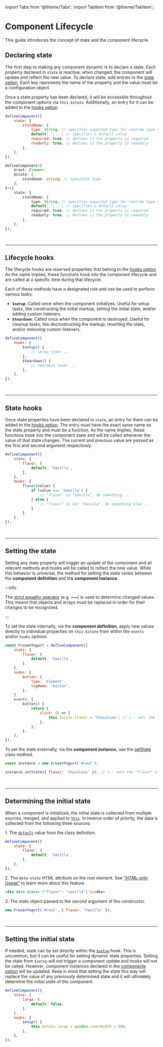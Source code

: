 import Tabs from '@theme/Tabs';
import TabItem from '@theme/TabItem';

# Component Lifecycle

This guide introduces the concept of state and the component lifecycle.

## Declaring state

The first step to making any component dynamic is to declare a state. Each property declared in `state` is reactive; when changed, the component will update and reflect the new value. To declare state, add entries to the [state option](../api/define-component.md#state). Each key represents the name of the property and the value must be a configuration object.

Once a state property has been declared, it will be accessible throughout the component options via `this.$state`. Additionally, an entry for it can be added to the [hooks option](../api/define-component.md#hooks).

<Tabs>
<TabItem value="js" label="JavaScript" default>

```js
defineComponent({
    state: {
        stateName: {
            type: String, // specifies expected type for runtime type checking
            default: '...', // specifies a default value
            required: true, // defines if the property is required
            readonly: true, // defines if the property is readonly
        },
    },
});
```

</TabItem>
<TabItem value="ts" label="TypeScript" default>

```ts
defineComponent<{
    $root: Element;
    $state: {
        stateName: string; // specifies type
    };
}>({
    state: {
        stateName: {
            type: String, // specifies expected type for runtime type checking
            default: '...', // specifies a default value
            required: true, // defines if the property is required
            readonly: true, // defines if the property is readonly
        },
    },
});
```

</TabItem>
</Tabs>

<br />

---

## Lifecycle hooks

The lifecycle hooks are reserved properties that belong to the [hooks option](../api/define-component.md#hooks). As the name implies, these functions hook into the component lifecycle and are called at a specific time during that lifecycle.

Each of these methods have a designated role and can be used to perform various tasks:

-   **`$setup`**: Called once when the component initializes. Useful for setup tasks, like constructing the initial markup, setting the initial state, and/or adding custom listeners.
-   **`$teardown`**: Called once when the component is destroyed. Useful for cleanup tasks, like deconstructing the markup, reverting the state, and/or removing custom listeners.

```js
defineComponent({
    hooks: {
        $setup() {
            // setup tasks ...
        },
        $teardown() {
            // teardown tasks ...
        },
    },
});
```

<br />

---

## State hooks

Once state properties have been declared in `state`, an entry for them can be added to the [hooks option](../api/define-component.md#hooks). The entry must have the exact same name as the state property and must be a function. As the name implies, these functions hook into the component state and will be called whenever the value of that state changes. The current and previous value are passed as the first and second argument respectively.

```js
defineComponent({
    state: {
        flavor: {
            default: 'Vanilla',
        },
    },
    hooks: {
        flavor(value) {
            if (value === 'Vanilla') {
                // "flavor" is "Vanilla", do something ...
            } else {
                // "flavor" is not "Vanilla", do something else ...
            }
        },
    },
});
```

<br />

---

## Setting the state

Setting any state property will trigger an update of the component and all relevant methods and hooks will be called to reflect the new value. While this behavior is universal, the method for setting the state varies between the **component definition** and the **component instance**.

:::info

The [strict equality operator](https://developer.mozilla.org/en-US/docs/Web/JavaScript/Reference/Operators/Strict_equality) (e.g. `===`) is used to determine changed values. This means that objects and arrays must be replaced in order for their changes to be recognized.

:::

To set the state internally, via the **component definition**, apply new values directly to individual properties on `this.$state` from within the `events` and/or `hooks` options.

```js
const FrozenYogurt = defineComponent({
    state: {
        flavor: {
            default: 'Vanilla',
        },
    },
    nodes: {
        button: {
            type: 'element',
            tagName: 'button',
        },
    },
    events: {
        button() {
            return {
                click: () => {
                    this.$state.flavor = 'Chocolate'; // <-- sets the "flavor" state
                },
            };
        },
    },
});
```

To set the state externally, via the **component instance**, use the [setState](../api/define-component.md#setstate) class method.

```js
const instance = new FrozenYogurt('#root');

instance.setState({ flavor: 'Chocolate' }); // <-- sets the "flavor" state
```

<br />

---

## Determining the initial state

When a component is initialized, the initial state is collected from multiple sources, merged, and applied to [`this`](../api/define-component.md#this). In reverse order of priority, the data is collected from the following three sources:

1\. The [`default`](../api/define-component.md#state) value from the class definition.

```js
defineComponent({
    state: {
        flavor: {
            default: 'Vanilla',
        },
    },
});
```

2\. The `data-state` HTML attribute on the root element. See ["HTML-only Usage"](./html-only-usage.md) to learn more about this feature.

```html
<div data-state='{"flavor": "vanilla"}'></div>
```

3\. The state object passed to the second argument of the constructor.

```js
new FrozenYogurt('#root', { flavor: 'Vanilla' });
```

<br />

---

## Setting the initial state

If needed, state can by set directly within the [`$setup`](../api/define-component.md#hooks) hook. This is uncommon, but it can be useful for setting dynamic state properties. Setting the state from `$setup` will not trigger a component update and hooks will not be called. However, component instances declared in the [components option](../api/define-component.md#components) will be updated. Keep in mind that setting the state this way will replace the value of any previously determined state and it will ultimately determine the initial state of the component.

```js
defineComponent({
    state: {
        large: {
            default: false,
        },
    },
    hooks: {
        setup() {
            this.$state.large = window.innerWidth > 500,
        },
    },
});
```
